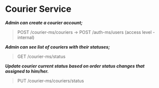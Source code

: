# Courier Service 

***Admin can create a courier account;***
 >  POST /courier-ms/couriers -> POST /auth-ms/users (access level - internal)

***Admin can see list of couriers with their statuses;***
 > GET /courier-ms/status

***Update courier current status based on order status changes that assigned to him/her.***
 > PUT /courier-ms/couriers/status
